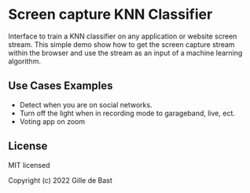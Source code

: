 # Screen capture KNN Classifier

Interface to train a KNN classifier on any application or website screen stream.
This simple demo show how to get the screen capture stream within the browser and use the stream as an input of a machine learning algorithm.

## Use Cases Examples

- Detect when you are on social networks.
- Turn off the light when in recording mode to garageband, live, ect.
- Voting app on zoom

## License

MIT licensed

Copyright (c) 2022 Gille de Bast